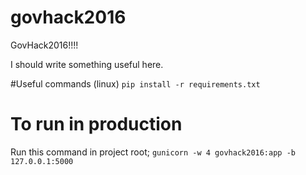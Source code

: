 # govhack2016
GovHack2016!!!!

I should write something useful here. 

#Useful commands (linux)
`pip install -r requirements.txt`

# To run in production
Run this command in project root;
`gunicorn -w 4 govhack2016:app -b 127.0.0.1:5000`
